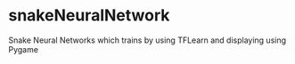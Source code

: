 # snakeNeuralNetwork
Snake Neural Networks which trains by using TFLearn and displaying using Pygame
